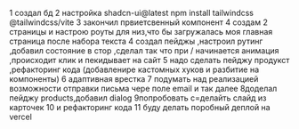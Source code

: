 1 создал бд
2 настройка  shadcn-ui@latest npm install tailwindcss @tailwindcss/vite
3 закончил првиетсвенный компонент
4 создам 2  страницы и настрою роуты для низ,что бы загружалась моя главная страница после набора текста
4 создал пейджы ,настроил рутинг ,добавил состояние в стор ,сделал так что при / начинается анимация ,происходит клик и пекидывает на сайт 
5 надо сделать пейджу продукст ,рефакторинг кода (добавленире кастомных хуков и разбитие на компоненты)
6 адаптивная врестка 
7 подумать над реализацией возможности отправки письма чере поле email и так далее
8доделал пейджу products,добавил dialog
9попробовать с=делайть слайд из карточек
10 и рефакторинг кода
11 буду делать поробный деплой на vercel